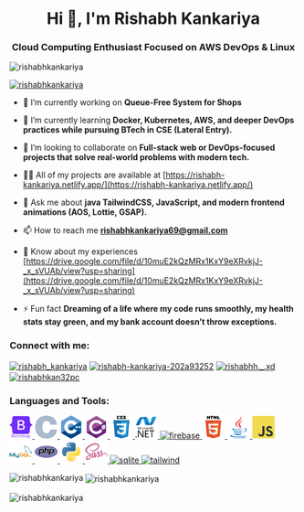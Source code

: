 <script
  src="https://unpkg.com/@lottiefiles/dotlottie-wc@0.8.1/dist/dotlottie-wc.js"
  type="module"
></script>

<h1 align="center">Hi 👋, I'm Rishabh Kankariya</h1>
<h3 align="center">Cloud Computing Enthusiast Focused on AWS DevOps & Linux</h3>
<dotlottie-wc
  src="https://lottie.host/7507972f-1fcd-459c-a8f1-b0ab0546b05d/iGENdx3Myh.lottie"
  style="width: 300px;height: 300px"
  autoplay
  loop
></dotlottie-wc>
<p align="left"> <img src="https://komarev.com/ghpvc/?username=rishabhkankariya&label=Profile%20views&color=0e75b6&style=flat" alt="rishabhkankariya" /> </p>

<p align="left"> <a href="https://github.com/ryo-ma/github-profile-trophy"><img src="https://github-profile-trophy.vercel.app/?username=rishabhkankariya" alt="rishabhkankariya" /></a> </p>

- 🔭 I’m currently working on **Queue-Free System for Shops**

- 🌱 I’m currently learning **Docker, Kubernetes, AWS, and deeper DevOps practices while pursuing BTech in CSE (Lateral Entry).**

- 👯 I’m looking to collaborate on **Full-stack web or DevOps-focused projects that solve real-world problems with modern tech.**

- 👨‍💻 All of my projects are available at [https://rishabh-kankariya.netlify.app/](https://rishabh-kankariya.netlify.app/)

- 💬 Ask me about **java TailwindCSS, JavaScript, and modern frontend animations (AOS, Lottie, GSAP).**

- 📫 How to reach me **rishabhkankariya69@gmail.com**

- 📄 Know about my experiences [https://drive.google.com/file/d/10muE2kQzMRx1KxY9eXRvkjJ-_x_sVUAb/view?usp=sharing](https://drive.google.com/file/d/10muE2kQzMRx1KxY9eXRvkjJ-_x_sVUAb/view?usp=sharing)

- ⚡ Fun fact **Dreaming of a life where my code runs smoothly, my health stats stay green, and my bank account doesn’t throw exceptions.**

<h3 align="left">Connect with me:</h3>
<p align="left">
<a href="https://dev.to/rishabh_kankariya" target="blank"><img align="center" src="https://raw.githubusercontent.com/rahuldkjain/github-profile-readme-generator/master/src/images/icons/Social/devto.svg" alt="rishabh_kankariya" height="30" width="40" /></a>
<a href="https://linkedin.com/in/rishabh-kankariya-202a93252" target="blank"><img align="center" src="https://raw.githubusercontent.com/rahuldkjain/github-profile-readme-generator/master/src/images/icons/Social/linked-in-alt.svg" alt="rishabh-kankariya-202a93252" height="30" width="40" /></a>
<a href="https://instagram.com/rishabhh._.xd" target="blank"><img align="center" src="https://raw.githubusercontent.com/rahuldkjain/github-profile-readme-generator/master/src/images/icons/Social/instagram.svg" alt="rishabhh._.xd" height="30" width="40" /></a>
<a href="https://auth.geeksforgeeks.org/user/rishabhkan32pc" target="blank"><img align="center" src="https://raw.githubusercontent.com/rahuldkjain/github-profile-readme-generator/master/src/images/icons/Social/geeks-for-geeks.svg" alt="rishabhkan32pc" height="30" width="40" /></a>
</p>

<h3 align="left">Languages and Tools:</h3>
<p align="left"> <a href="https://getbootstrap.com" target="_blank" rel="noreferrer"> <img src="https://raw.githubusercontent.com/devicons/devicon/master/icons/bootstrap/bootstrap-plain-wordmark.svg" alt="bootstrap" width="40" height="40"/> </a> <a href="https://www.cprogramming.com/" target="_blank" rel="noreferrer"> <img src="https://raw.githubusercontent.com/devicons/devicon/master/icons/c/c-original.svg" alt="c" width="40" height="40"/> </a> <a href="https://www.w3schools.com/cpp/" target="_blank" rel="noreferrer"> <img src="https://raw.githubusercontent.com/devicons/devicon/master/icons/cplusplus/cplusplus-original.svg" alt="cplusplus" width="40" height="40"/> </a> <a href="https://www.w3schools.com/cs/" target="_blank" rel="noreferrer"> <img src="https://raw.githubusercontent.com/devicons/devicon/master/icons/csharp/csharp-original.svg" alt="csharp" width="40" height="40"/> </a> <a href="https://www.w3schools.com/css/" target="_blank" rel="noreferrer"> <img src="https://raw.githubusercontent.com/devicons/devicon/master/icons/css3/css3-original-wordmark.svg" alt="css3" width="40" height="40"/> </a> <a href="https://dotnet.microsoft.com/" target="_blank" rel="noreferrer"> <img src="https://raw.githubusercontent.com/devicons/devicon/master/icons/dot-net/dot-net-original-wordmark.svg" alt="dotnet" width="40" height="40"/> </a> <a href="https://firebase.google.com/" target="_blank" rel="noreferrer"> <img src="https://www.vectorlogo.zone/logos/firebase/firebase-icon.svg" alt="firebase" width="40" height="40"/> </a> <a href="https://www.w3.org/html/" target="_blank" rel="noreferrer"> <img src="https://raw.githubusercontent.com/devicons/devicon/master/icons/html5/html5-original-wordmark.svg" alt="html5" width="40" height="40"/> </a> <a href="https://www.java.com" target="_blank" rel="noreferrer"> <img src="https://raw.githubusercontent.com/devicons/devicon/master/icons/java/java-original.svg" alt="java" width="40" height="40"/> </a> <a href="https://developer.mozilla.org/en-US/docs/Web/JavaScript" target="_blank" rel="noreferrer"> <img src="https://raw.githubusercontent.com/devicons/devicon/master/icons/javascript/javascript-original.svg" alt="javascript" width="40" height="40"/> </a> <a href="https://www.mysql.com/" target="_blank" rel="noreferrer"> <img src="https://raw.githubusercontent.com/devicons/devicon/master/icons/mysql/mysql-original-wordmark.svg" alt="mysql" width="40" height="40"/> </a> <a href="https://www.php.net" target="_blank" rel="noreferrer"> <img src="https://raw.githubusercontent.com/devicons/devicon/master/icons/php/php-original.svg" alt="php" width="40" height="40"/> </a> <a href="https://www.python.org" target="_blank" rel="noreferrer"> <img src="https://raw.githubusercontent.com/devicons/devicon/master/icons/python/python-original.svg" alt="python" width="40" height="40"/> </a> <a href="https://sass-lang.com" target="_blank" rel="noreferrer"> <img src="https://raw.githubusercontent.com/devicons/devicon/master/icons/sass/sass-original.svg" alt="sass" width="40" height="40"/> </a> <a href="https://www.sqlite.org/" target="_blank" rel="noreferrer"> <img src="https://www.vectorlogo.zone/logos/sqlite/sqlite-icon.svg" alt="sqlite" width="40" height="40"/> </a> <a href="https://tailwindcss.com/" target="_blank" rel="noreferrer"> <img src="https://www.vectorlogo.zone/logos/tailwindcss/tailwindcss-icon.svg" alt="tailwind" width="40" height="40"/> </a> </p>

<p><img align="left" src="https://github-readme-stats.vercel.app/api/top-langs?username=rishabhkankariya&show_icons=true&locale=en&layout=compact" alt="rishabhkankariya" /></p>

<p>&nbsp;<img align="center" src="https://github-readme-stats.vercel.app/api?username=rishabhkankariya&show_icons=true&locale=en" alt="rishabhkankariya" /></p>

<p><img align="center" src="https://github-readme-streak-stats.herokuapp.com/?user=rishabhkankariya&" alt="rishabhkankariya" /></p>


